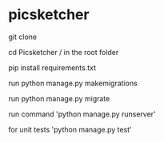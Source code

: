 # picsketcher

git clone <URL>
  
cd Picsketcher / in the root folder 

pip install requirements.txt
  
run python manage.py makemigrations
  
run python manage.py migrate

run command 'python manage.py runserver'

for unit tests 'python manage.py test'
